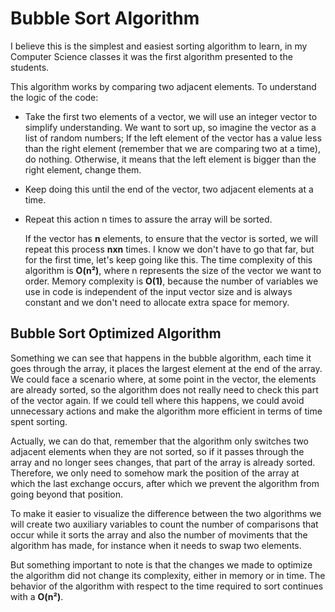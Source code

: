 # Bubble Sort Algorithm
  I believe this is the simplest and easiest sorting algorithm to learn, in my
Computer Science classes it was the first algorithm presented to the students.

  This algorithm works by comparing two adjacent elements.
To understand the logic of the code:
- Take the first two elements of a vector, we will use an integer vector to simplify understanding. We want to sort up, so imagine the vector as a list of random numbers; If the left element of the vector has a value less than the right element (remember that we are comparing two at a time), do nothing. Otherwise, it means that the left element is bigger than the right element, change them.
- Keep doing this until the end of the vector, two adjacent elements at a time.
- Repeat this action n times to assure the array will be sorted.


  If the vector has **n** elements, to ensure that the vector is sorted, we will
repeat this process **nxn** times. I know we don't have to go that far, but for the first time, let's keep going like this.
  The time complexity of this algorithm is **O(n²)**, where n represents the size
of the vector we want to order. Memory complexity is **O(1)**, because the number of variables we use in code is independent of the input vector size and is always constant and we don't need to allocate extra space for memory.

## Bubble Sort Optimized Algorithm

  Something we can see that happens in the bubble algorithm, each time it goes through the array, it places the largest element at the end of the array.
We could face a scenario where, at some point in the vector, the elements are already sorted, so the algorithm does not really need to check this part of the vector again. If we could tell where this happens, we could avoid unnecessary actions and make the algorithm more efficient in terms of time spent sorting.

  Actually, we can do that, remember that the algorithm only switches two adjacent elements when they are not sorted, so if it passes through the array
and no longer sees changes, that part of the array is ​​already sorted. Therefore, we only need to somehow mark the position of the array at which the last exchange occurs, after which we prevent the algorithm from going beyond that position.


To make it easier to visualize the difference between the two algorithms we will create two auxiliary variables to count the number of comparisons that occur while it sorts the array and also the number of moviments that the algorithm has made, for instance when it needs to swap two elements.

But something important to note is that the changes we made to optimize the algorithm did not change its complexity, either in memory or in time. The behavior of the algorithm with respect to the time required to sort continues with a **O(n²)**.
